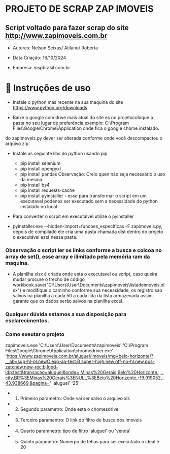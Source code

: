 # PROJETO DE SCRAP ZAP IMOVEIS

## Script voltado para fazer scrap do site http://www.zapimoveis.com.br
- Autores: Nelson Seixas/ Atilano/ Roberta

- Data Criação: 16/10/2024

- Empresa: mspbrasil.com.br 

# :hammer: Instruções de uso

- Instale o python mas recente na sua maquina do site https://www.python.org/downloads

- Baixe o google com drive mais atual do site es no projetocoloque a pasta no seu  lugar de preferência exemplo: C:\Program Files\Google\Chrome\Application  onde fica o google chome instalado.


 do zapimoveis.py dever ser alterada conforme onde você descompactou o arquivo zip.  

- Instale as seguinte libs do python usando pip 
    - pip install selenium
    - pip install openpyxl
    - pip install pandas  Observação: Creio quen não seja necessário o uso da mesma
    - pip install bs4 
    - pip install requests-cache
    - pip install pyinstaller - esse para transformar o script em um executavel podenos ser executado sem a necessidade do python instalado no local


- Para converter o scrpit em executalvel utilize o pyinstaller  

- pyinstaller.exe --hidden-import=funcoes_especificas -F zapimoveis.py, depois de compilado ele cria uma pasta chamada dist dentro do projeto o executável está nessa pasta.

### Observação o script ler os links conforme a busca e colcoa no array de set(), esse array e ilimitado pela memória ram da maquina. 

- A planilha xlsx é criada onde esta o executavel ou script, caso queira mudar procure o trecho de código   workbook.save("C:\Users\User\Documents\zapimoveis\listadeimoveis.xlsx")  e modifique o caminho conforme sua necessidade, os registro sao salvos na planilha a cada 50 a cada lida da lista armazenada assim garante que os dados serão salvos na planilha excel.

### Qualquer dúvida estamos a sua disposição para esclarecimentos.

### Como exeutar o projeto 

zapimoveis.exe 'C:\Users\User\Documents\zapimoveis' 'C:\Program Files\Google\Chrome\Application\chromedriver.exe' 'https://www.zapimoveis.com.br/aluguel/imoveis/mg+belo-horizonte/?__ab=sup-hl-pl:newC,exp-aa-test:B,super-high:new,off-no-hl:new,pos-zap:new,new-rec:b,lgpd-ldp:test&transacao=aluguel&onde=,Minas%20Gerais,Belo%20Horizonte,,,,,city,BR%3EMinas%20Gerais%3ENULL%3EBelo%20Horizonte,-19.919052,-43.938669,&pagina=' 'aluguel' '25'

- 1) Primeiro parametro: Onde vai ser salvo o arquivo xls 

- 2) Segundo parametro: Onde esta o chomesdrive 

- 3) Terceiro paramentro: O link do filtro de busca dos imoveis

- 4) Quarto paramnetro: tipo de filtro 'aluguel' ou 'venda'

- 5) Quinto parametro: Numerpo de tehas para ser executado o ideal é 20







 

